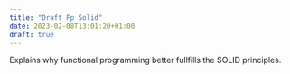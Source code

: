 ```yaml
---
title: "Draft Fp Solid"
date: 2023-02-08T13:01:20+01:00
draft: true
---
```


Explains why functional programming better fullfills the SOLID principles.
